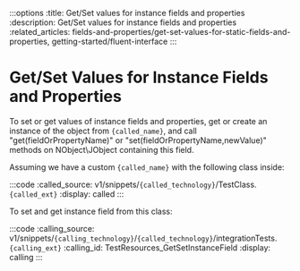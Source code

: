 :::options
:title: Get/Set values for instance fields and properties
:description: Get/Set values for instance fields and properties
:related_articles: fields-and-properties/get-set-values-for-static-fields-and-properties, getting-started/fluent-interface
:::

# Get/Set Values for Instance Fields and Properties

To set or get values of instance fields and properties, get or create an instance of the object from `{called_name}`, and call "get(fieldOrPropertyName)" or "set(fieldOrPropertyName,newValue)" methods on NObject\JObject containing this field.

Assuming we have a custom `{called_name}` with the following class inside:

:::code 
:called_source: v1/snippets/`{called_technology}`/TestClass.`{called_ext}`
:display: called
:::

To set and get instance field from this class:

:::code 
:calling_source: v1/snippets/`{calling_technology}`/`{called_technology}`/integrationTests.`{calling_ext}`
:calling_id: TestResources_GetSetInstanceField
:display: calling
:::

